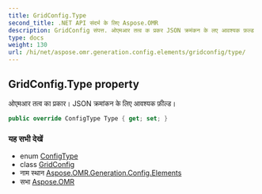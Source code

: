 ```yaml
---
title: GridConfig.Type
second_title: .NET API संदर्भ के लिए Aspose.OMR
description: GridConfig संपत्त. ओएमआर तत्व क प्रकर JSON क्रमंकन के लए आवश्यक फ़ल्ड
type: docs
weight: 130
url: /hi/net/aspose.omr.generation.config.elements/gridconfig/type/
---
```

## GridConfig.Type property

ओएमआर तत्व का प्रकार। JSON क्रमांकन के लिए आवश्यक फ़ील्ड।

```csharp
public override ConfigType Type { get; set; }
```

### यह सभी देखें

* enum [ConfigType](../../../aspose.omr.generation.config.enums/configtype/)
* class [GridConfig](../)
* नाम स्थान [Aspose.OMR.Generation.Config.Elements](../../gridconfig/)
* सभा [Aspose.OMR](../../../)


